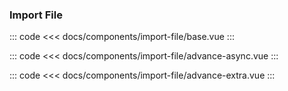 ### Import File

<component-wrap title="基本用法" describition="用于业务中通过excel导入数据的场景；组件接受的数据格式为规范数据格式，{code,result,message}，任何不符合组件数据格式的后端返回数据需要通过onLoadInterceptor进行转换">
<import-file-base />
</component-wrap>

::: code
<<< docs/components/import-file/base.vue
:::

<component-wrap title="异步下载模板" describition="用于业务中模板非静态模板，而是后端动态生成的场景；默认将发起get请求，不可配，后端接口返回数据格式应遵循前端规范，返回result.resultUrl，否则下载将失败。">
<import-file-advance-async />
</component-wrap>

::: code
<<< docs/components/import-file/advance-async.vue
:::

<component-wrap title="导入携带额外数据" describition="用于业务中导入需要关联单号或其他需要额外数据的场景;配置extraData参数，组件会自动组装好FormData">
<import-file-advance-extra />
</component-wrap>

::: code
<<< docs/components/import-file/advance-extra.vue
:::

<table-wrap-attrs :list="attrs" />

<script>
export default {
    data() {
        return {
            attrs: [
                {name: 'visible', desc: '弹窗显示或隐藏', type: 'Boolean', optional: 'Boolean', default: 'false'},
                {name: 'title', desc: '弹窗标题', type: 'String', optional: 'Any String', default: '导入'},
                {name: 'accept', desc: '允许导入的文件类型', type: 'String', optional: '.文件名后缀，逗号分割，或任意MIME_type', default: '.xlsx,.xls'},
                {name: 'extraData', desc: '导入附带的数据', type: 'Object', optional: 'Any Object', default: '{}'},
                {name: 'templateUrl', desc: '模板下载链接', type: 'String', optional: 'Any valid download url', default: ''},
                {name: 'downloadAsync', desc: '模板下载是否异步, 如果配置为true，将发起异步请求，后端需要文件下载地址以进行下载；', type: 'Boolean', optional: 'Boolean', default: 'false'},
                {name: 'importUrl', desc: '导入接口请求地址', type: 'String', optional: 'Any valid interface url', default: ''},
                {name: 'onLoadInterceptor', desc: '导入请求成功后的拦截，可用来处理数据格式的转换，以符合组件数据格式要求', type: 'Function', optional: 'Function', default: 'res => res'},
                {name: 'onSuccessCb', desc: '请求和处理完全成功后回调，可用来处理后续业务逻辑', type: 'Function', optional: 'Function', default: 'null'}
            ]
        }
    }
}
</script>